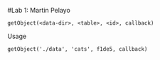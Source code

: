 #Lab 1: Martin Pelayo

`getObject(<data-dir>, <table>, <id>, callback)`

Usage
```
getObject('./data', 'cats', f1de5, callback)

```
